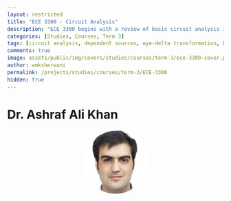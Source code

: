 ```yaml
---
layout: restricted
title: "ECE 3300 - Circuit Analysis"
description: "ECE 3300 begins with a review of basic circuit analysis including dependent sources, then considers wye-delta transformation, bridge circuits, transient analysis of first- and second-order circuits, sinusoidal steady-state analysis, phasor diagrams, sinusoidal steady-state power, complex power, and maximum power transfer."
categories: [Studies, Courses, Term 3]
tags: [circuit analysis, dependent sources, wye-delta transformation, bridge circuits, transient analysis, phasor diagrams, sinusoidal steady-state, complex power, maximum power transfer]
comments: true
image: assets/public/img/covers/studies/courses/term-3/ece-3300-cover.png
author: wmksherwani
permalink: /projects/studies/courses/term-3/ECE-3300
hidden: true
---
```


# Dr. Ashraf Ali Khan

<html lang="en">
    <div style="display: flex; justify-content: space-around; align-items: center;">
        <div style="text-align: center;">
            <img src="assets/public/img/people/Ashraf Ali Khan.png" alt="Ashraf Ali Khan" style="width: 150px; object-fit: cover; border-radius: 50%;">
        </div>
    </div>
</html>

<!-- <html lang="en">
<link href="https://cdnjs.cloudflare.com/ajax/libs/font-awesome/6.0.0-beta3/css/all.min.css" rel="stylesheet">
<div id="star-wrapper" style="margin: 0; display: flex; justify-content: center; align-items: center;">
    <div style="display: flex; justify-content: center; align-items: center; font-size: 50px;">
        <i class="fas fa-star" style="color: gold;"></i>
        <i class="fas fa-star" style="color: gold;"></i>
        <i class="fas fa-star" style="color: gold;"></i>
        <i class="fas fa-star" style="color: gold;"></i>
        <i class="fas fa-star" style="color: gold;"></i>
    </div>
</div>
</html> -->
